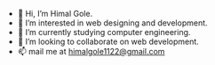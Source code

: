 - 👋 Hi, I’m Himal Gole.
- 👀 I’m interested in web designing and development.
- 🌱 I’m currently studying computer engineering.
- 💞️ I’m looking to collaborate on web development.
- 📫 mail me at himalgole1122@gmail.com

<!---
himalgole/himalgole is a ✨ special ✨ repository because its `README.md` (this file) appears on your GitHub profile.
You can click the Preview link to take a look at your changes.
--->
